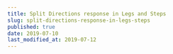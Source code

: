 ```yaml
---
title: Split Directions response in Legs and Steps
slug: split-directions-response-in-legs-steps
published: true
date: 2019-07-10
last_modified_at: 2019-07-12
---
```

